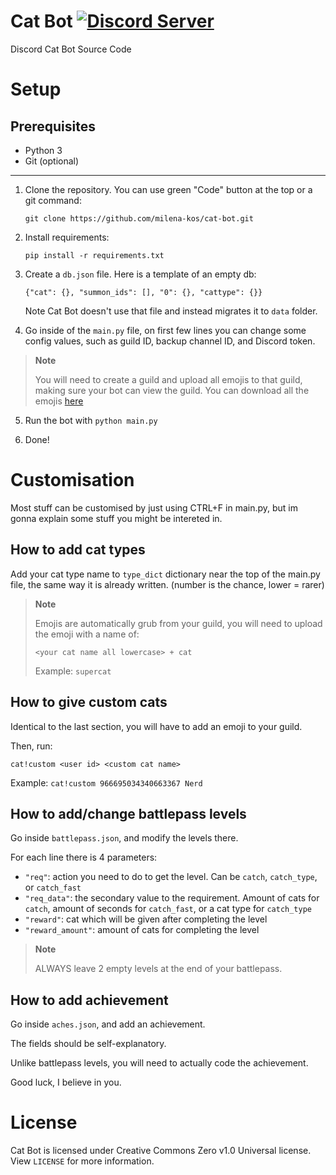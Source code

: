 # Cat Bot [![Discord Server](https://img.shields.io/discord/966586000417619998?label=discord&logo=discord)](https://discord.gg/cat-stand-966586000417619998)
Discord Cat Bot Source Code

# Setup

## Prerequisites

- Python 3
- Git (optional)

----

1. Clone the repository. You can use green "Code" button at the top or a git command:

   `git clone https://github.com/milena-kos/cat-bot.git`

2. Install requirements:

   `pip install -r requirements.txt`

3. Create a `db.json` file. Here is a template of an empty db:

   `{"cat": {}, "summon_ids": [], "0": {}, "cattype": {}}`

   Note Cat Bot doesn't use that file and instead migrates it to `data` folder.

5. Go inside of the `main.py` file, on first few lines you can change some config values, such as guild ID, backup channel ID, and Discord token.
> **Note**
>
> You will need to create a guild and upload all emojis to that guild, making sure your bot can view the guild. You can download all the emojis [here](https://zakchrom.github.io/emojis.zip)

5. Run the bot with `python main.py`

6. Done!

# Customisation
Most stuff can be customised by just using CTRL+F in main.py, but im gonna explain some stuff you might be intereted in.

## How to add cat types
Add your cat type name to `type_dict` dictionary near the top of the main.py file, the same way it is already written. (number is the chance, lower = rarer)

> **Note**
>
> Emojis are automatically grub from your guild, you will need to upload the emoji with a name of:
>
> `<your cat name all lowercase> + cat`
>
> Example: `supercat`

## How to give custom cats
Identical to the last section, you will have to add an emoji to your guild.

Then, run:

`cat!custom <user id> <custom cat name>`

Example: `cat!custom 966695034340663367 Nerd`

## How to add/change battlepass levels
Go inside `battlepass.json`, and modify the levels there.

For each line there is 4 parameters:
- `"req"`: action you need to do to get the level. Can be `catch`, `catch_type`, or `catch_fast`
- `"req_data"`: the secondary value to the requirement. Amount of cats for `catch`, amount of seconds for `catch_fast`, or a cat type for `catch_type`
- `"reward"`: cat which will be given after completing the level
- `"reward_amount"`: amount of cats for completing the level

> **Note**
>
> ALWAYS leave 2 empty levels at the end of your battlepass.

## How to add achievement
Go inside `aches.json`, and add an achievement.

The fields should be self-explanatory.

Unlike battlepass levels, you will need to actually code the achievement.

Good luck, I believe in you.

# License

Cat Bot is licensed under Creative Commons Zero v1.0 Universal license. View `LICENSE` for more information.
